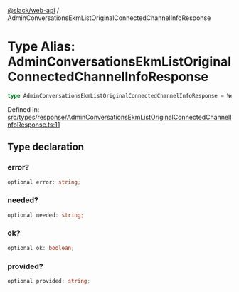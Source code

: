 [@slack/web-api](../index.md) / AdminConversationsEkmListOriginalConnectedChannelInfoResponse

# Type Alias: AdminConversationsEkmListOriginalConnectedChannelInfoResponse

```ts
type AdminConversationsEkmListOriginalConnectedChannelInfoResponse = WebAPICallResult & object;
```

Defined in: [src/types/response/AdminConversationsEkmListOriginalConnectedChannelInfoResponse.ts:11](https://github.com/slackapi/node-slack-sdk/blob/main/packages/web-api/src/types/response/AdminConversationsEkmListOriginalConnectedChannelInfoResponse.ts#L11)

## Type declaration

### error?

```ts
optional error: string;
```

### needed?

```ts
optional needed: string;
```

### ok?

```ts
optional ok: boolean;
```

### provided?

```ts
optional provided: string;
```
